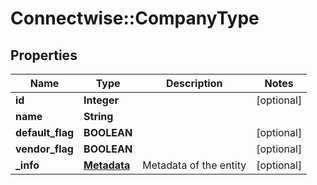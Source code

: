 # Connectwise::CompanyType

## Properties
Name | Type | Description | Notes
------------ | ------------- | ------------- | -------------
**id** | **Integer** |  | [optional] 
**name** | **String** |  | 
**default_flag** | **BOOLEAN** |  | [optional] 
**vendor_flag** | **BOOLEAN** |  | [optional] 
**_info** | [**Metadata**](Metadata.md) | Metadata of the entity | [optional] 


